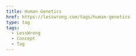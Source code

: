 ```yaml
---
title: Human Genetics
href: https://lesswrong.com/tags/human-genetics
type: tag
tags:
  - LessWrong
  - Concept
  - Tag
---
```


